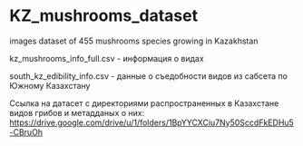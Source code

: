 # KZ_mushrooms_dataset
images dataset of 455 mushrooms species growing in Kazakhstan     

kz_mushrooms_info_full.csv - информация о видах

south_kz_edibility_info.csv - данные о съедобности видов из сабсета по Южному Казахстану


Ссылка на датасет с директориями распространенных в Казахстане видов грибов и метадданых о них: https://drive.google.com/drive/u/1/folders/1BpYYCXCiu7Ny50SccdFkEDHu5-CBruOh
